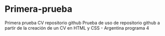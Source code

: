 # Primera-prueba
Primera prueba CV repositorio github
Prueba de uso de repositorio github a partir de la creación de un CV en HTML y CSS - Argentina programa 4

